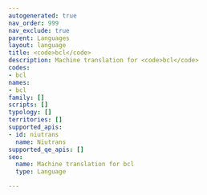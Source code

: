 ```yaml
---
autogenerated: true
nav_order: 999
nav_exclude: true
parent: Languages
layout: language
title: <code>bcl</code>
description: Machine translation for <code>bcl</code>
codes:
- bcl
names:
- bcl
family: []
scripts: []
typology: []
territories: []
supported_apis:
- id: niutrans
  name: Niutrans
supported_qe_apis: []
seo:
  name: Machine translation for bcl
  type: Language

---
```


